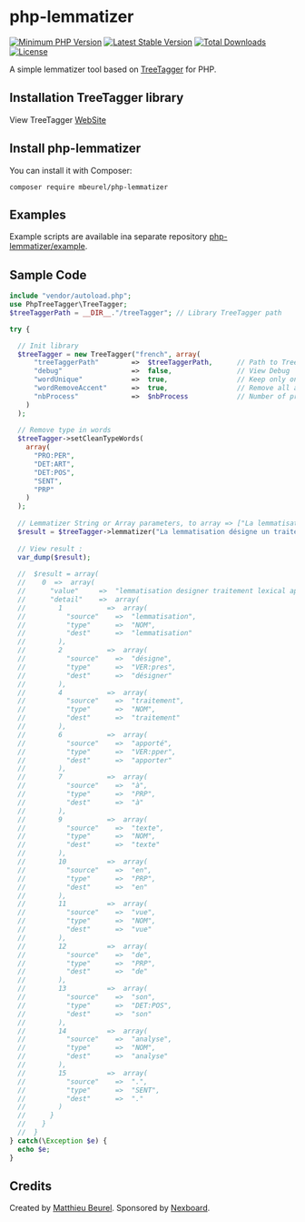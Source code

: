 # php-lemmatizer

[![Minimum PHP Version](https://img.shields.io/badge/php-%3E%3D%207.2-8892BF.svg)](https://php.net/)
[![Latest Stable Version](https://img.shields.io/packagist/v/mbeurel/php-lemmatizer.svg)](https://packagist.org/packages/mbeurel/php-lemmatizer)
[![Total Downloads](https://poser.pugx.org/mbeurel/php-lemmatizer/downloads.svg)](https://packagist.org/packages/mbeurel/php-lemmatizer)
[![License](https://poser.pugx.org/mbeurel/php-lemmatizer/license.svg)](https://packagist.org/packages/mbeurel/php-lemmatizer)

A simple lemmatizer tool based on [TreeTagger](https://www.cis.uni-muenchen.de/~schmid/tools/TreeTagger/) for PHP.

## Installation TreeTagger library

View TreeTagger [WebSite](https://www.cis.uni-muenchen.de/~schmid/tools/TreeTagger/)

## Install php-lemmatizer

You can install it with Composer:

```
composer require mbeurel/php-lemmatizer
```

## Examples

Example scripts are available ina separate repository [php-lemmatizer/example](https://github.com/mbeurel/php-lemmatizer/tree/master/exemple).

## Sample Code
```php
include "vendor/autoload.php";
use PhpTreeTagger\TreeTagger;
$treeTaggerPath = __DIR__."/treeTagger"; // Library TreeTagger path

try {

  // Init library
  $treeTagger = new TreeTagger("french", array(
      "treeTaggerPath"        =>  $treeTaggerPath,      // Path to TreeTagger Library
      "debug"                 =>  false,                // View Debug
      "wordUnique"            =>  true,                 // Keep only one occurrence of the word
      "wordRemoveAccent"      =>  true,                 // Remove all accent in word
      "nbProcess"             =>  $nbProcess            // Number of processes executed at the same time
    )
  );
  
  // Remove type in words
  $treeTagger->setCleanTypeWords(
    array(
      "PRO:PER",
      "DET:ART",
      "DET:POS",
      "SENT",
      "PRP"
    )
  );
  
  // Lemmatizer String or Array parameters, to array => ["La lemmatisation désigne un traitement lexical", "apporté à un texte en vue de son analyse"]
  $result = $treeTagger->lemmatizer("La lemmatisation désigne un traitement lexical apporté à un texte en vue de son analyse.");
  
  // View result : 
  var_dump($result);
  
  //  $result = array(
  //    0  =>  array(
  //      "value"     =>  "lemmatisation designer traitement lexical apporter texte vue analyse",
  //      "detail"    =>  array(
  //        1           =>  array(
  //          "source"    =>  "lemmatisation",
  //          "type"      =>  "NOM",
  //          "dest"      =>  "lemmatisation"
  //        ),
  //        2           =>  array(
  //          "source"    =>  "désigne",
  //          "type"      =>  "VER:pres",
  //          "dest"      =>  "désigner"
  //        ),
  //        4           =>  array(
  //          "source"    =>  "traitement",
  //          "type"      =>  "NOM",
  //          "dest"      =>  "traitement"
  //        ),
  //        6           =>  array(
  //          "source"    =>  "apporté",
  //          "type"      =>  "VER:pper",
  //          "dest"      =>  "apporter"
  //        ),
  //        7           =>  array(
  //          "source"    =>  "à",
  //          "type"      =>  "PRP",
  //          "dest"      =>  "à"
  //        ),
  //        9           =>  array(
  //          "source"    =>  "texte",
  //          "type"      =>  "NOM",
  //          "dest"      =>  "texte"
  //        ),
  //        10          =>  array(
  //          "source"    =>  "en",
  //          "type"      =>  "PRP",
  //          "dest"      =>  "en"
  //        ),
  //        11          =>  array(
  //          "source"    =>  "vue",
  //          "type"      =>  "NOM",
  //          "dest"      =>  "vue"
  //        ),
  //        12          =>  array(
  //          "source"    =>  "de",
  //          "type"      =>  "PRP",
  //          "dest"      =>  "de"
  //        ),
  //        13          =>  array(
  //          "source"    =>  "son",
  //          "type"      =>  "DET:POS",
  //          "dest"      =>  "son"
  //        ),
  //        14          =>  array(
  //          "source"    =>  "analyse",
  //          "type"      =>  "NOM",
  //          "dest"      =>  "analyse"
  //        ),
  //        15          =>  array(
  //          "source"    =>  ".",
  //          "type"      =>  "SENT",
  //          "dest"      =>  "."
  //        )
  //      }
  //    }
  //  }
} catch(\Exception $e) {
  echo $e;
}
```

## Credits

Created by [Matthieu Beurel](https://www.mbeurel.com). Sponsored by [Nexboard](https://www.nexboard.fr).